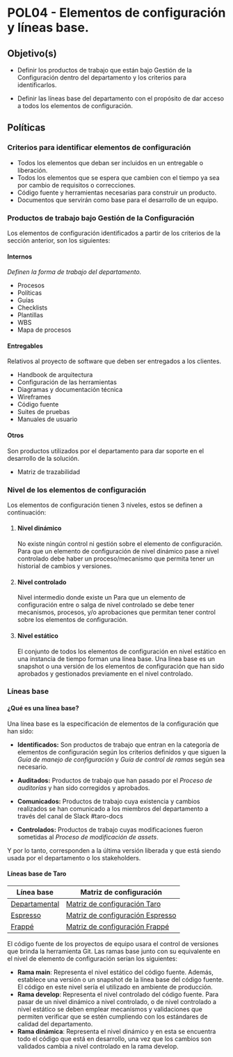 # POL04 - Elementos de configuración y líneas base.

## Objetivo(s)

- Definir los productos de trabajo que están bajo Gestión de la Configuración dentro del departamento y los criterios para identificarlos.

- Definir las líneas base del departamento con el propósito de dar acceso a todos los elementos de configuración.

## Políticas

### Criterios para identificar elementos de configuración

- Todos los elementos que deban ser incluidos en un entregable o liberación.
- Todos los elementos que se espera que cambien con el tiempo ya sea por cambio de requisitos o correcciones.
- Código fuente y herramientas necesarias para construir un producto.
- Documentos que servirán como base para el desarrollo de un equipo.

### Productos de trabajo bajo Gestión de la Configuración

Los elementos de configuración identificados a partir de los criterios de la sección anterior, son los siguientes:

#### Internos

*Definen la forma de trabajo del departamento.*

- Procesos
- Políticas
- Guías
- Checklists
- Plantillas
- WBS
- Mapa de procesos

#### Entregables

Relativos al proyecto de software que deben ser entregados a los clientes.

- Handbook de arquitectura
- Configuración de las herramientas
- Diagramas y documentación técnica
- Wireframes
- Código fuente
- Suites de pruebas
- Manuales de usuario

#### Otros 

Son productos utilizados por el departamento para dar soporte en el desarrollo de la solución.

- Matriz de trazabilidad

### Nivel de los elementos de configuración

Los elementos de configuración tienen 3 niveles, estos se definen a continuación:

1. #### **Nivel dinámico**

   No existe ningún control ni gestión sobre el elemento de configuración. Para que un elemento de configuración de nivel dinámico pase a nivel controlado debe haber un proceso/mecanismo que permita tener un historial de cambios y versiones.

2. #### Nivel controlado

   Nivel intermedio donde existe un Para que un elemento de configuración entre o salga de nivel controlado se debe tener mecanismos, procesos, y/o aprobaciones que permitan tener control sobre los elementos de configuración. 

3. #### **Nivel estático**

   El conjunto de todos los elementos de configuración en nivel estático en una instancia de tiempo forman una línea base. Una línea base es un snapshot o una versión de los elementos de configuración que han sido aprobados y gestionados previamente en el nivel controlado.

### Líneas base

#### ¿Qué es una línea base?

Una línea base es la especificación de elementos de la configuración que han sido:

- **Identificados:** Son productos de trabajo que entran en la categoría de elementos de configuración según los criterios definidos y que siguen la *Guía de manejo de configuración* y *Guía de control de ramas* según sea necesario.

- **Auditados:** Productos de trabajo que han pasado por el *Proceso de auditorías* y han sido corregidos y aprobados.
- **Comunicados:** Productos de trabajo cuya existencia y cambios realizados se han comunicado a los miembros del departamento a través del canal de Slack #taro-docs
- **Controlados:** Productos de trabajo cuyas modificaciones fueron sometidas al *Proceso de modificación de assets*.

Y por lo tanto, corresponden a la última versión liberada y que está siendo usada por el departamento o los stakeholders.

#### Líneas base de Taro

| Línea base                                       | Matriz de configuración                                      |
| ------------------------------------------------ | ------------------------------------------------------------ |
| [Departamental](https://github.com/Taro-IT/docs) | [Matriz de configuración Taro](https://docs.google.com/spreadsheets/d/13zfQpqBBmqAT_znf1N4ebV_jcLBpeh_gjq9eHpkdOhk/edit#gid=0) |
| [Espresso](https://github.com/Taro-IT/Espresso)  | [Matriz de configuración Espresso](https://docs.google.com/spreadsheets/d/13zfQpqBBmqAT_znf1N4ebV_jcLBpeh_gjq9eHpkdOhk/edit#gid=1361951105) |
| [Frappé](https://github.com/Taro-IT/frappe)      | [Matriz de configuración Frappé](https://docs.google.com/spreadsheets/d/13zfQpqBBmqAT_znf1N4ebV_jcLBpeh_gjq9eHpkdOhk/edit#gid=579763828) |

El código fuente de los proyectos de equipo usara el control de versiones que brinda la herramienta Git. Las ramas base junto con su equivalente en el nivel de elemento de configuración serían los siguientes:

- **Rama main**:   Representa el nivel estático del código fuente. Además, establece una versión o un snapshot de la línea base del código fuente. El código en este nivel sería el utilizado en ambiente de producción.
- **Rama develop**:  Representa el nivel controlado del código fuente. Para pasar de un nivel dinámico a nivel controlado, o de nivel controlado a nivel estático se deben emplear mecanismos y validaciones que permiten verificar que se estén cumpliendo con los estándares de calidad del departamento.
- **Rama dinámica**:   Representa el nivel dinámico y en esta se encuentra todo el código que está en desarrollo, una vez que los cambios son validados cambia a nivel controlado en la rama develop.

